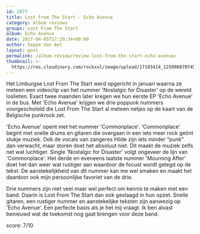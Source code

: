 ```yaml
---
id: 2077
title: Lost From The Start - Echo Avenue
category: Album reviews
groups: Lost From The Start
album: Echo Avenue
date: 2017-04-05T17:29:34+00:00
author: Seppe Van Ael
layout: post
permalink: /album-review/review-lost-from-the-start-echo-avenue/
thumbnail: >-
  https://res.cloudinary.com/rockxxl/image/upload/17103414_1259968707450492_7976351898830536261_n.jpg
---
```

Het Limburgse Lost From The Start werd opgericht in januari waarna ze meteen een videoclip van het nummer 'Nostalgic for Disaster' op de wereld loslieten. Exact twee maanden later kregen we hun eerste EP 'Echo Avenue' in de bus. Met 'Echo Avenue' krijgen we drie poppunk nummers voorgeschoteld die Lost From The Start al meteen netjes op de kaart van de Belgische punkrock zet.

'Echo Avenue' opent met het nummer 'Commonplace'. 'Commonplace' begint met snelle drums en gitaren die overgaan in een iets meer rock getint stukje muziek. Ook de vocals van zangeres Hilde zijn iets minder &#8220;punk&#8221; dan verwacht, maar storen doet het absoluut niet. Dit maakt de muziek zelfs net wat luchtiger. Single 'Nostalgic for Disaster' volgt ongeveer de lijn van 'Commonplace'. Het derde en eveneens laatste nummer 'Mourning After' doet het dan weer wat rustiger aan waardoor de focust wordt gelegd op de tekst. De aanstekelijkheid van dit nummer kan me wel smaken en maakt het daardoor ook mijn persoonlijke favoriet van de drie.

Drie nummers zijn niet veel maar wel perfect om kennis te maken met een band. Daarin is Lost From The Start dan ook geslaagd in hun opzet. Snelle gitaren, een rustiger nummer en aanstekelijke teksten zijn aanwezig op 'Echo Avenue'. Een perfecte basis als je het mij vraagt. Ik ben alvast benieuwd wat de toekomst nog gaat brengen voor deze band.

score: 7/10
